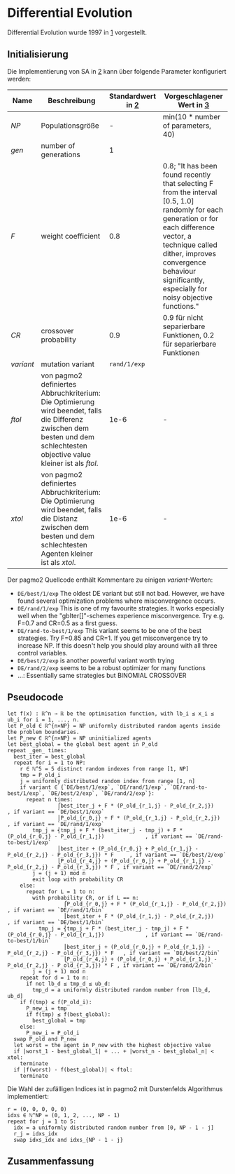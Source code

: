 # Differential Evolution

Differential Evolution wurde 1997 in [1] vorgestellt.

## Initialisierung

Die Implementierung von SA in [2] kann über folgende Parameter konfiguriert werden:

Name|Beschreibung|Standardwert in [2]|Vorgeschlagener Wert in [3]
----|------------|---------------------------|---------------------------
_NP_|Populationsgröße|-|min(10 * number of parameters, 40)
_gen_|number of generations|1|
_F_|weight coefficient|0.8|0.8; "It has been found recently that selecting F from the interval [0.5, 1.0] randomly for each generation or for each difference vector, a technique called dither, improves convergence behaviour significantly, especially for noisy objective functions."
_CR_|crossover probability|0.9|0.9 für nicht separierbare Funktionen, 0.2 für separierbare Funktionen
_variant_|mutation variant|`rand/1/exp`|
_ftol_|von pagmo2 definiertes Abbruchkriterium: Die Optimierung wird beendet, falls die Differenz zwischen dem besten und dem schlechtesten objective value kleiner ist als _ftol_.|1e-6|-
_xtol_|von pagmo2 definiertes Abbruchkriterium: Die Optimierung wird beendet, falls die Distanz zwischen dem besten und dem schlechtesten Agenten kleiner ist als _xtol_.|1e-6|-

Der pagmo2 Quellcode enthält Kommentare zu einigen _variant_-Werten:

* `DE/best/1/exp`
  The oldest DE variant but still not bad. However, we have found several optimization problems where misconvergence occurs.
* `DE/rand/1/exp`
  This is one of my favourite strategies. It works especially well when the "gbIter[]"-schemes experience misconvergence. Try e.g. F=0.7 and CR=0.5 as a first guess.
* `DE/rand-to-best/1/exp`
  This variant seems to be one of the best strategies. Try F=0.85 and CR=1. If you get misconvergence try to increase NP. If this doesn't help you should play around with all three control variables.
* `DE/best/2/exp`
  is another powerful variant worth trying
* `DE/rand/2/exp`
  seems to be a robust optimizer for many functions
* ...: Essentially same strategies but BINOMIAL CROSSOVER

## Pseudocode

```
let f(x) : ℝ^n → ℝ be the optimisation function, with lb_i ≤ x_i ≤ ub_i for i = 1, ..., n.
let P_old ∈ ℝ^{n×NP} = NP uniformly distributed random agents inside the problem boundaries.
let P_new ∈ ℝ^{n×NP} = NP uninitialized agents
let best_global = the global best agent in P_old
repeat _gen_ times:
  best_iter = best_global
  repeat for i = 1 to NP:
    r ∈ ℕ^5 = 5 distinct random indexes from range [1, NP]
    tmp = P_old_i
    j = uniformly distributed random index from range [1, n]
    if variant ∈ {`DE/best/1/exp`, `DE/rand/1/exp`, `DE/rand-to-best/1/exp`, `DE/best/2/exp`, `DE/rand/2/exp`}:
      repeat n times:
                ⎧best_iter_j + F * (P_old_{r_1,j} - P_old_{r_2,j})                                   , if variant == `DE/best/1/exp`
                ⎪P_old_{r_0,j} + F * (P_old_{r_1,j} - P_old_{r_2,j})                                 , if variant == `DE/rand/1/exp`
        tmp_j = ⎨tmp_j + F * (best_iter_j - tmp_j) + F * (P_old_{r_0,j} - P_old_{r_1,j})             , if variant == `DE/rand-to-best/1/exp`
                ⎪best_iter + (P_old_{r_0,j} + P_old_{r_1,j} - P_old_{r_2,j} - P_old_{r_3,j}) * F     , if variant == `DE/best/2/exp`
                ⎩P_old_{r_4,j} + (P_old_{r_0,j} + P_old_{r_1,j} - P_old_{r_2,j} - P_old_{r_3,j}) * F , if variant == `DE/rand/2/exp`
        j = (j + 1) mod n
        exit loop with probability CR
    else:
      repeat for L = 1 to n:
        with probability CR, or if L == n:
                  ⎧P_old_{r_0,j} + F * (P_old_{r_1,j} - P_old_{r_2,j})                                 , if variant == `DE/rand/1/bin`
                  ⎪best_iter + F * (P_old_{r_1,j} - P_old_{r_2,j})                                     , if variant == `DE/best/1/bin`
          tmp_j = ⎨tmp_j + F * (best_iter_j - tmp_j) + F * (P_old_{r_0,j} - P_old_{r_1,j})             , if variant == `DE/rand-to-best/1/bin`
                  ⎪best_iter_j + (P_old_{r_0,j} + P_old_{r_1,j} - P_old_{r_2,j} - P_old_{r_3,j}) * F   , if variant == `DE/best/2/bin`
                  ⎩P_old_{r_4,j} + (P_old_{r_0,j} + P_old_{r_1,j} - P_old_{r_2,j} - P_old_{r_3,j}) * F , if variant == `DE/rand/2/bin`
        j = (j + 1) mod n
    repeat for d = 1 to n:
      if not lb_d ≤ tmp_d ≤ ub_d:
        tmp_d = a uniformly distributed random number from [lb_d, ub_d]
    if f(tmp) ≤ f(P_old_i):
      P_new_i = tmp
      if f(tmp) ≤ f(best_global):
        best_global = tmp
    else:
      P_new_i = P_old_i
  swap P_old and P_new
  let worst = the agent in P_new with the highest objective value
  if |worst_1 - best_global_1| + ... + |worst_n - best_global_n| < xtol:
    terminate
  if |f(worst) - f(best_global)| < ftol:
    terminate
```

Die Wahl der zufälligen Indices ist in pagmo2 mit Durstenfelds Algorithmus implementiert:
```
r = (0, 0, 0, 0, 0)
idxs ∈ ℕ^NP = (0, 1, 2, ..., NP - 1)
repeat for j = 1 to 5:
  idx = a uniformly distributed random number from [0, NP - 1 - j]
  r_j = idxs_idx
  swap idxs_idx and idxs_{NP - 1 - j}
```

## Zusammenfassung

[1]: https://link.springer.com/article/10.1023/A:1008202821328
[2]: https://esa.github.io/pagmo2/docs/cpp/algorithms/de.html
[3]: http://www1.icsi.berkeley.edu/~storn/code.html#prac
